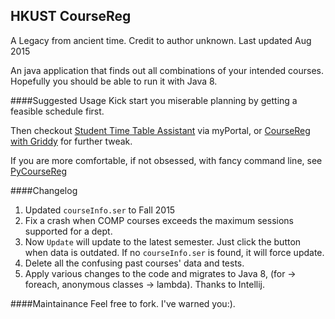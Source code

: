 HKUST CourseReg
---
A Legacy from ancient time. Credit to author unknown. Last updated Aug 2015

An java application that finds out all combinations of your intended courses. 
Hopefully you should be able to run it with Java 8.

####Suggested Usage
Kick start you miserable planning by getting a feasible schedule first.

Then checkout [Student Time Table Assistant](https://w6.ab.ust.hk/jr_ta/ta_stdt_main.jsp) via myPortal, or [CourseReg with Griddy](http://raypeng.github.io/) for further tweak.

If you are more comfortable, if not obsessed, with fancy command line, see [PyCourseReg](https://github.com/raypeng/PyCourseReg/)


####Changelog
1. Updated `courseInfo.ser` to Fall 2015
1. Fix a crash when COMP courses exceeds the maximum sessions supported for a dept.
1. Now `Update` will update to the latest semester. Just click the button when data is outdated. If no `courseInfo.ser` is found, it will force update.
1. Delete all the confusing past courses' data and tests.
1. Apply various changes to the code and migrates to Java 8, (for -> foreach,  anonymous classes -> lambda). Thanks to Intellij.

####Maintainance
Feel free to fork. I've warned you:).
